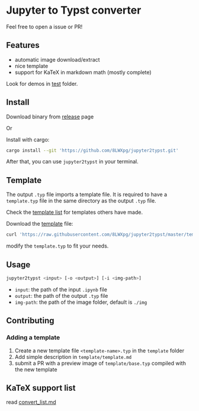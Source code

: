 # Jupyter to Typst converter

Feel free to open a issue or PR!

## Features

- automatic image download/extract
- nice template
- support for KaTeX in markdown math (mostly complete)

Look for demos in [test](test) folder.

## Install

Download binary from [release](https://github.com/8LWXpg/jupyter2typst/releases/latest) page

Or

Install with cargo:

```bash
cargo install --git 'https://github.com/8LWXpg/jupyter2typst.git'
```

After that, you can use `jupyter2typst` in your terminal.

## Template

The output `.typ` file imports a template file. It is required to have a `template.typ` file in the same directory as the output `.typ` file.

Check the [template list](./template/template.md) for templates others have made.

Download the [template](./template/template.typ) file:

```bash
curl 'https://raw.githubusercontent.com/8LWXpg/jupyter2typst/master/template/template.typ' > template.typ
```

modify the `template.typ` to fit your needs.

## Usage

```bash
jupyter2typst <input> [-o <output>] [-i <img-path>]
```

- `input`: the path of the input `.ipynb` file
- `output`: the path of the output `.typ` file
- `img-path`: the path of the image folder, default is `./img`

## Contributing

### Adding a template

1. Create a new template file `<template-name>.typ` in the `template` folder
2. Add simple description in `template/template.md`
3. submit a PR with a preview image of `template/base.typ` compiled with the new template

## KaTeX support list

read [convert_list.md](convert_list.md)
